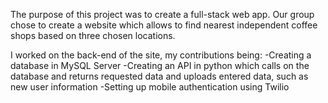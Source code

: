 The purpose of this project was to create a full-stack web app. Our group chose to create a website which allows to find nearest independent coffee shops based on three chosen locations. 

I worked on the back-end of the site, my contributions being: 
-Creating a database in MySQL Server
-Creating an API in python which calls on the database and returns requested data and uploads entered data, such as new user information
-Setting up mobile authentication using Twilio
